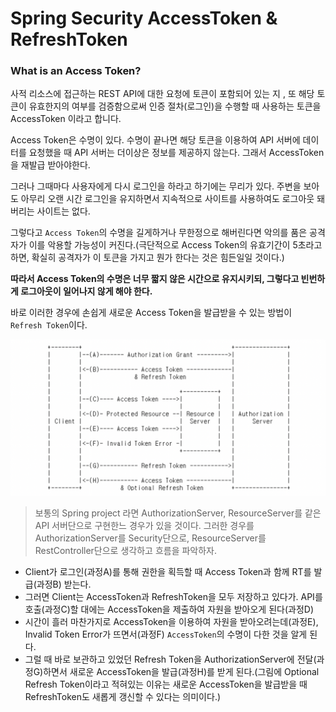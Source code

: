 # Spring Security AccessToken & RefreshToken

### What is an Access Token?
사적 리소스에 접근하는 REST API에 대한 요청에 토큰이 포함되어 있는 지 , 또 해당 토큰이 유효한지의 여부를 검증함으로써 인증 절차(로그인)을 수행할 때 사용하는 토큰을 AccessToken 이라고 합니다.  
  
Access Token은 수명이 있다.
수명이 끝나면 해당 토큰을 이용하여 API 서버에 데이터를 요청했을 때 API 서버는 더이상은 정보를 제공하지 않는다.
그래서 AccessToken을 재발급 받아야한다.
  
그러나 그때마다 사용자에게 다시 로그인을 하라고 하기에는 무리가 있다. 주변을 보아도 아무리 오랜 시간 로그인을 유지하면서 지속적으로 사이트를 사용하여도 로그아웃 돼버리는 사이트는 없다.  
  
그렇다고 `Access Token`의 수명을 길게하거나 무한정으로 해버린다면 악의를 품은 공격자가 이를 악용할 가능성이 커진다.(극단적으로 Access Token의 유효기간이 5초라고 하면, 확실히 공격자가 이 토큰을 가지고 뭔가 한다는 것은 힘든일일 것이다.)  
  
**따라서 Access Token의 수명은 너무 짧지 않은 시간으로 유지시키되, 그렇다고 빈번하게 로그아웃이 일어나지 않게 해야 한다.**
  
바로 이러한 경우에 손쉽게 새로운 Access Token을 발급받을 수 있는 방법이 `Refresh Token`이다.

![token](./image/Token.png)

> 보통의 Spring project 라면 AuthorizationServer, ResourceServer를 같은 API 서버단으로 구현한느 경우가 있을 것이다. 그러한 경우를 AuthorizationServer를 Security단으로, ResourceServer를 RestController단으로 생각하고 흐름을 파악하자.

- Client가 로그인(과정A)를 통해 권한을 획득할 때 Access Token과 함께 RT를 발급(과정B) 받는다.
- 그러면 Client는 AccessToken과 RefreshToken을 모두 저장하고 있다가. API를 호출(과정C)할 대에는 AccessToken을 제출하여 자원을 받아오게 된다(과정D)
- 시간이 흘러 마찬가지로 AccessToken을 이용하여 자원을 받아오려는데(과정E), Invalid Token Error가 뜨면서(과정F) `AccessToken`의 수명이 다한 것을 알게 된다.
- 그럴 때 바로 보관하고 있었던 Refresh Token을 AuthorizationServer에 전달(과정G)하면서 새로운 AccessToken을 발급(과정H)를 받게 된다.(그림에 Optional Refresh Token이라고 적혀있는 이유는 새로운 AccessToken을 발급받을 때 RefreshToken도 새롭게 갱신할 수 있다는 의미이다.) 